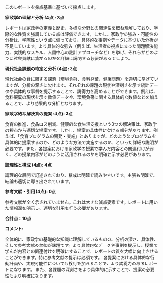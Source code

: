 このレポートを採点基準に基づいて採点します。

**家政学の理解と分析 (4点): 3点**

レポートは家政学の定義と歴史、多様な分野との関連性を概ね理解しており、学際的な性質を強調している点は評価できます。しかし、家政学の強み・可能性の分析は、学際性という点に偏っており、具体的な事例やデータに基づいた分析が不足しています。より具体的な強み（例えば、生活者の視点に立った問題解決能力、実践的なスキル、人間中心の設計アプローチなど）を挙げ、それらがどのように社会貢献に繋がるのかを詳細に説明する必要があるでしょう。


**現代社会課題の特定と分析 (4点): 3点**

現代社会の食に関する課題（環境負荷、食料廃棄、健康問題）を適切に挙げていますが、分析の深さに欠けます。それぞれの課題の現状や深刻さを示す統計データや具体的な事例を提示することで、説得力を高めることができます。例えば、食料廃棄の現状を示す数値データや、環境負荷に関する具体的な数値などを加えることで、より効果的な分析となります。


**家政学的な解決策の提案 (4点): 3点**

食育の推進、食品ロス削減、健康的な食生活支援という3つの解決策は、家政学の視点から適切な提案です。しかし、提案の具体性に欠ける部分があります。例えば、「食育プログラムの開発・実施」とありますが、どのようなプログラムを具体的に提案するのか、どのような方法で実施するのか、といった詳細な説明が必要です。また、各提案における家政学の授業で学んだ内容との関連付けが弱く、どの授業内容がどのように活用されるのかを明確に示す必要があります。


**論理性と構成 (4点): 4点**

論理的な展開で記述されており、構成は明確で読みやすいです。主張も明確で、結論も適切に導き出されています。


**参考文献・引用 (4点): 0点**

参考文献が全く示されていません。これは大きな減点要素です。レポートに用いた情報源を明示し、適切な引用を行う必要があります。


**合計点：10点**

**コメント:**

全体的に、家政学の基礎的な知識は理解しているものの、分析の深さ、具体性、そして参考文献の欠如が課題です。より具体的なデータや事例を提示し、授業で学んだ内容との関連付けを明確にすることで、レポートの質を大幅に向上させることができます。特に参考文献の提示は必須です。  各提案における具体的な行動計画や、実現可能性についても検討を加えることで、より説得力のあるレポートになります。  また、各課題の深刻さをより具体的に示すことで、提案の必要性もより明確になります。
